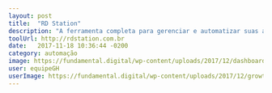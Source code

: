 ```yaml
---
layout: post
title:  "RD Station"
description: "A ferramenta completa para gerenciar e automatizar suas ações de Marketing Digital."
toolUrl: http://rdstation.com.br
date:   2017-11-18 10:36:44 -0200
category: automação
image: https://fundamental.digital/wp-content/uploads/2017/12/dashboard-rd-station.gif
user: equipeGH
userImage: https://fundamental.digital/wp-content/uploads/2017/12/growth-4.png
---
```

